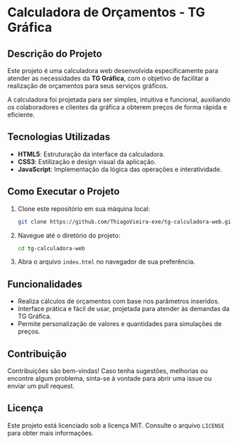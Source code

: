 
# Calculadora de Orçamentos - TG Gráfica

## Descrição do Projeto

Este projeto é uma calculadora web desenvolvida especificamente para atender as necessidades da **TG Gráfica**, com o objetivo de facilitar a realização de orçamentos para seus serviços gráficos. 

A calculadora foi projetada para ser simples, intuitiva e funcional, auxiliando os colaboradores e clientes da gráfica a obterem preços de forma rápida e eficiente.

## Tecnologias Utilizadas

- **HTML5**: Estruturação da interface da calculadora.
- **CSS3**: Estilização e design visual da aplicação.
- **JavaScript**: Implementação da lógica das operações e interatividade.

## Como Executar o Projeto

1. Clone este repositório em sua máquina local:

   ```bash
   git clone https://github.com/ThiagoVieira-exe/tg-calculadora-web.git
   ```

2. Navegue até o diretório do projeto:

   ```bash
   cd tg-calculadora-web
   ```

3. Abra o arquivo `index.html` no navegador de sua preferência.

## Funcionalidades

- Realiza cálculos de orçamentos com base nos parâmetros inseridos.
- Interface prática e fácil de usar, projetada para atender às demandas da TG Gráfica.
- Permite personalização de valores e quantidades para simulações de preços.

## Contribuição

Contribuições são bem-vindas! Caso tenha sugestões, melhorias ou encontre algum problema, sinta-se à vontade para abrir uma issue ou enviar um pull request.

## Licença

Este projeto está licenciado sob a licença MIT. Consulte o arquivo `LICENSE` para obter mais informações.
